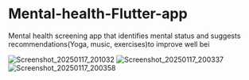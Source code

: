# Mental-health-Flutter-app
Mental health screening app that identifies mental status and suggests recommendations(Yoga, music, exercises)to improve well bei

![Screenshot_20250117_201032](https://github.com/user-attachments/assets/2994cbfc-39a5-4d67-874c-f30d255c32eb)   ![Screenshot_20250117_200337](https://github.com/user-attachments/assets/84a8ee11-8c26-46cd-84ba-5dfee1fc4d68)  ![Screenshot_20250117_200358](https://github.com/user-attachments/assets/39deb678-38a0-4a1c-953e-9e00a2bf9a58)








